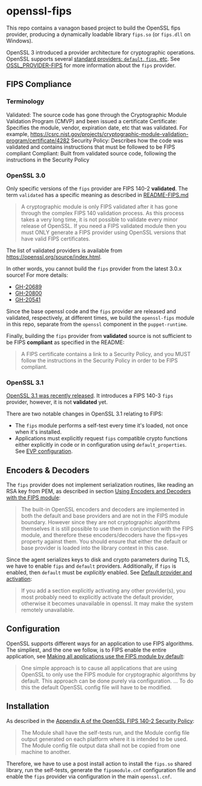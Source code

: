 # openssl-fips

This repo contains a vanagon based project to build the OpenSSL fips provider, producing a dynamically loadable library `fips.so` (or `fips.dll` on Windows).

OpenSSL 3 introduced a provider architecture for cryptographic operations. OpenSSL supports several [standard providers: `default`, `fips`, etc](https://github.com/openssl/openssl/blob/master/README-PROVIDERS.md). See [OSSL\_PROVIDER-FIPS](https://www.openssl.org/docs/man3.0/man7/OSSL_PROVIDER-FIPS.html) for more information about the `fips` provider.

## FIPS Compliance

### Terminology

Validated: The source code has gone through the Cryptographic Module Validation Program (CMVP) and been issued a certificate
Certificate: Specifies the module, vendor, expiration date, etc that was validated. For example, https://csrc.nist.gov/projects/cryptographic-module-validation-program/certificate/4282
Security Policy: Describes how the code was validated and contains instructions that must be followed to be FIPS compliant
Compliant: Built from validated source code, following the instructions in the Security Policy

### OpenSSL 3.0

Only specific versions of the `fips` provider are FIPS 140-2 **validated**. The term `validated` has a specific meaning as described in [README-FIPS.md](https://github.com/openssl/openssl/blob/master/README-FIPS.md)

> A cryptographic module is only FIPS validated after it has gone through the complex FIPS 140 validation process. As this process takes a very long time, it is not possible to validate every minor release of OpenSSL. If you need a FIPS validated module then you must ONLY generate a FIPS provider using OpenSSL versions that have valid FIPS certificates.

The list of validated providers is available from https://openssl.org/source/index.html.

In other words, you cannot build the `fips` provider from the latest 3.0.x source! For more details:

* [GH-20689](https://github.com/openssl/openssl/issues/20689)
* [GH-20800](https://github.com/openssl/openssl/issues/20800#issuecomment-1517522961)
* [GH-20541](https://github.com/openssl/openssl/issues/20541#issuecomment-1476989608)

Since the base openssl code and the `fips` provider are released and validated, respectively, at different times, we build the `openssl-fips` module in this repo, separate from the `openssl` component in the `puppet-runtime`.

Finally, building the `fips` provider from **validated** source is not sufficient to be FIPS **compliant** as specified in the README:

>  A FIPS certificate contains a link to a Security Policy, and you MUST follow the instructions in the Security Policy in order to be FIPS compliant.

### OpenSSL 3.1

[OpenSSL 3.1 was recently released](https://www.openssl.org/blog/blog/2023/03/07/OpenSSL3.1Release/). It introduces a FIPS 140-3 `fips` provider, however, it is not **validated** yet.

There are two notable changes in OpenSSL 3.1 relating to FIPS:

 * The `fips` module performs a self-test every time it's loaded, not once when it's installed.
 * Applications must explicitly request `fips` compatible crypto functions either explicitly in code or in configuration using `default_properties`. See [EVP configuration](https://www.openssl.org/docs/man3.1/man5/config.html#EVP-configuration).

## Encoders & Decoders

The `fips` provider does not implement serialization routines, like reading an RSA key from PEM, as described in section [Using Encoders and Decoders with the FIPS module](https://www.openssl.org/docs/man3.0/man7/fips_module.html#Using-Encoders-and-Decoders-with-the-FIPS-module):

> The built-in OpenSSL encoders and decoders are implemented in both the default and base providers and are not in the FIPS module boundary. However since they are not cryptographic algorithms themselves it is still possible to use them in conjunction with the FIPS module, and therefore these encoders/decoders have the fips=yes property against them. You should ensure that either the default or base provider is loaded into the library context in this case.

Since the agent serializes keys to disk and crypto parameters during TLS, we have to enable `fips` and `default` providers. Additionally, if `fips` is enabled, then `default` must be *explicitly* enabled. See [Default provider and activation](https://www.openssl.org/docs/man3.0/man5/config.html#Default-provider-and-activation):

> If you add a section explicitly activating any other provider(s), you most probably need to explicitly activate the default provider, otherwise it becomes unavailable in openssl. It may make the system remotely unavailable.

## Configuration

OpenSSL supports different ways for an application to use FIPS algorithms. The simpliest, and the one we follow, is to FIPS enable the entire application, see [Making all applications use the FIPS module by default](https://www.openssl.org/docs/man3.0/man7/fips_module.html#Making-all-applications-use-the-FIPS-module-by-default):

> One simple approach is to cause all applications that are using OpenSSL to only use the FIPS module for cryptographic algorithms by default. This approach can be done purely via configuration. ... To do this the default OpenSSL config file will have to be modified.

## Installation

As described in the [Appendix A of the OpenSSL FIPS 140-2 Security Policy](https://csrc.nist.gov/CSRC/media/projects/cryptographic-module-validation-program/documents/security-policies/140sp4282.pdf):

> The Module shall have the self-tests run, and the Module config file output generated on each platform where it is intended to be used. The Module config file output data shall not be copied from one machine to another.

Therefore, we have to use a post install action to install the `fips.so` shared library, run the self-tests, generate the `fipsmodule.cnf` configuration file and enable the `fips` provider via configuration in the main `openssl.cnf`.
